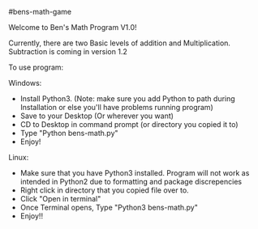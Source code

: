 #bens-math-game

Welcome to Ben's Math Program V1.0!

Currently, there are two Basic levels of addition and Multiplication. Subtraction is coming in version 1.2

To use program:

Windows:
- Install Python3. (Note: make sure you add Python to path during Installation or else you'll have problems running program)
- Save to your Desktop (Or wherever you want)
- CD to Desktop in command prompt (or directory you copied it to)
- Type "Python bens-math.py"
- Enjoy!

Linux:
- Make sure that you have Python3 installed. Program will not work as intended in Python2 due to formatting and package discrepencies
- Right click in directory that you copied file over to.
- Click "Open in terminal"
- Once Terminal opens, Type "Python3 bens-math.py"
- Enjoy!!
